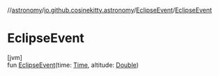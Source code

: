 //[astronomy](../../../index.md)/[io.github.cosinekitty.astronomy](../index.md)/[EclipseEvent](index.md)/[EclipseEvent](-eclipse-event.md)

# EclipseEvent

[jvm]\
fun [EclipseEvent](-eclipse-event.md)(time: [Time](../-time/index.md), altitude: [Double](https://kotlinlang.org/api/latest/jvm/stdlib/kotlin/-double/index.html))
